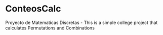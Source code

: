 # ConteosCalc
Proyecto de Matematicas Discretas - This is a simple college project that calculates Permutations and Combinations
